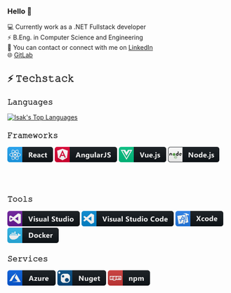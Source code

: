 ### Hello 👋

💻 Currently work as a .NET Fullstack developer<br/>
⚡ B.Eng. in Computer Science and Engineering<br/>
💬 You can contact or connect with me on [LinkedIn](https://www.linkedin.com/in/andrea-nakstad/)  <br/>
🌐 [GitLab](https://gitlab.com/anakstad)


## ⚡ 𝚃𝚎𝚌𝚑𝚜𝚝𝚊𝚌𝚔
### 𝙻𝚊𝚗𝚐𝚞𝚊𝚐𝚎𝚜
<a href="#">
  <img alt="Isak's Top Languages" src="https://github-readme-stats.vercel.app/api/top-langs/?username=andreahn&langs_count=8&layout=compact&theme=react&hide_border=true&bg_color=0d1117&title_color=FFFFFF&icon_color=F8D866&hide=Jupyter%20Notebook" height="250"/>
</a>

<br/>

### 𝙵𝚛𝚊𝚖𝚎𝚠𝚘𝚛𝚔𝚜
<p align="left">
    <img src="https://github.com/MikeCodesDotNET/ColoredBadges/blob/master/svg/dev/frameworks/react.svg" height="35" />
    <img src="https://github.com/MikeCodesDotNET/ColoredBadges/blob/master/svg/dev/frameworks/angular.svg" height="35" />
    <img src="https://github.com/MikeCodesDotNET/ColoredBadges/blob/master/svg/dev/frameworks/vue.svg" height="35" />
    <img src="https://github.com/MikeCodesDotNET/ColoredBadges/blob/master/svg/dev/frameworks/nodejs.svg" height="35" />
<!--   ASP.NET, EF Core -->
</p>

<br/><br/>

### 𝚃𝚘𝚘𝚕𝚜
<p align="left">
  <img src="https://github.com/MikeCodesDotNET/ColoredBadges/blob/master/svg/dev/tools/visualstudio.svg" height="35" />
  <img src="https://github.com/MikeCodesDotNET/ColoredBadges/blob/master/svg/dev/tools/visualstudio_code.svg" height="35" />
  <img src="https://github.com/MikeCodesDotNET/ColoredBadges/blob/master/svg/dev/tools/xcode.svg" height="35" />
  <img src="https://github.com/MikeCodesDotNET/ColoredBadges/blob/master/svg/dev/tools/docker.svg" height="35" />
</p>

### 𝚂𝚎𝚛𝚟𝚒𝚌𝚎𝚜
<p align="left">
  <img src="https://github.com/MikeCodesDotNET/ColoredBadges/blob/master/svg/dev/services/azure.svg" height="35" />
  <img src="https://github.com/MikeCodesDotNET/ColoredBadges/blob/master/svg/dev/services/nuget.svg" height="35" />
  <img src="https://github.com/MikeCodesDotNET/ColoredBadges/blob/master/svg/dev/services/npm.svg" height="35" />
</p>

<br/>

<br/>


<!--
**larrycaw/larrycaw** is a ✨ _special_ ✨ repository because its `README.md` (this file) appears on your GitHub profile.

Here are some ideas to get you started:

- 🔭 I’m currently working on ...
- 🌱 I’m currently learning ...
- 👯 I’m looking to collaborate on ...
- 🤔 I’m looking for help with ...
- 💬 Ask me about ...
- 📫 How to reach me: ...
- 😄 Pronouns: ...
- ⚡ Fun fact: ...
-->
